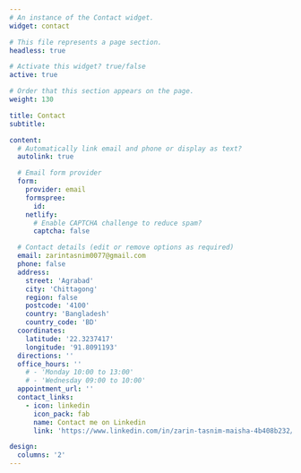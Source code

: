 ```yaml
---
# An instance of the Contact widget.
widget: contact

# This file represents a page section.
headless: true

# Activate this widget? true/false
active: true

# Order that this section appears on the page.
weight: 130

title: Contact
subtitle:

content:
  # Automatically link email and phone or display as text?
  autolink: true

  # Email form provider
  form:
    provider: email
    formspree:
      id:
    netlify:
      # Enable CAPTCHA challenge to reduce spam?
      captcha: false

  # Contact details (edit or remove options as required)
  email: zarintasnim0077@gmail.com
  phone: false
  address:
    street: 'Agrabad'
    city: 'Chittagong'
    region: false
    postcode: '4100'
    country: 'Bangladesh'
    country_code: 'BD'
  coordinates:
    latitude: '22.3237417'
    longitude: '91.8091193'
  directions: ''
  office_hours: ''
    # - 'Monday 10:00 to 13:00'
    # - 'Wednesday 09:00 to 10:00'
  appointment_url: ''
  contact_links:
    - icon: linkedin
      icon_pack: fab
      name: Contact me on Linkedin
      link: 'https://www.linkedin.com/in/zarin-tasnim-maisha-4b408b232/'

design:
  columns: '2'
---
```

